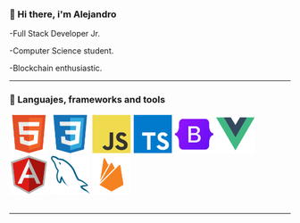 ### 👋 Hi there, i'm Alejandro

<p>-Full Stack Developer Jr.</p>
<p>-Computer Science student.</p>
<p>-Blockchain enthusiastic.</p>

<hr>

### 🔨 Languajes, frameworks and tools

<div>
  
<img src="https://github.com/devicons/devicon/blob/master/icons/html5/html5-original.svg" width="70rem">
<img src="https://github.com/devicons/devicon/blob/master/icons/css3/css3-original.svg" width="70rem">
<img src="https://github.com/devicons/devicon/blob/master/icons/javascript/javascript-original.svg" width="70rem">  
<img src="https://github.com/devicons/devicon/blob/master/icons/typescript/typescript-original.svg" width="70rem">
<img src="https://github.com/devicons/devicon/blob/master/icons/bootstrap/bootstrap-original.svg" width="70rem">  
<img src="https://github.com/devicons/devicon/blob/master/icons/vuejs/vuejs-original.svg" width="70rem">  
<img src="https://github.com/devicons/devicon/blob/master/icons/angularjs/angularjs-original.svg" width="70rem"> 
<img src="https://github.com/devicons/devicon/blob/master/icons/mysql/mysql-original.svg" width="70rem">
<img src="https://github.com/devicons/devicon/blob/master/icons/firebase/firebase-plain.svg" width="70rem">
  
 </div>

<div>
  
<img src="">
  
</div>


<hr>

<!--
**Chiquitolina/Chiquitolina** is a ✨ _special_ ✨ repository because its `README.md` (this file) appears on your GitHub profile.

Here are some ideas to get you started:

- 🔭 I’m currently working on ...
- 🌱 I’m currently learning ...
- 👯 I’m looking to collaborate on ...
- 🤔 I’m looking for help with ...
- 💬 Ask me about ...
- 📫 How to reach me: ...
- 😄 Pronouns: ...
- ⚡ Fun fact: ...
-->
